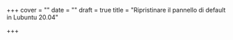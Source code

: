 +++
cover = ""
date = ""
draft = true
title = "Ripristinare il pannello di default in Lubuntu 20.04"

+++
